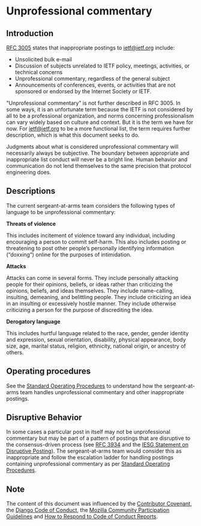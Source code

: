 # Unprofessional commentary

## Introduction

[RFC 3005] states that inappropriate postings to ietf@ietf.org include:

* Unsolicited bulk e-mail
* Discussion of subjects unrelated to IETF policy, meetings,
      activities, or technical concerns
* Unprofessional commentary, regardless of the general subject
* Announcements of conferences, events, or activities that are not
      sponsored or endorsed by the Internet Society or IETF.
      
"Unprofessional commentary" is not further described in RFC 3005. In some ways, it is an unfortunate term because the IETF is not considered by all to be a professional organization, and norms concerning professionalism can vary widely based on culture and context. But it is the term we have for now. For ietf@ietf.org to be a more functional list, the term requires further description, which is what this document seeks to do.

Judgments about what is considered unprofessional commentary will necessarily always be subjective. The boundary between appropriate and inappropriate list conduct will never be a bright line. Human behavior and communication do not lend themselves to the same precision that protocol engineering does.

## Descriptions

The current sergeant-at-arms team considers the following types of language to be unprofessional commentary:

**Threats of violence**

This includes incitement of violence toward any individual, including encouraging a person to commit self-harm. This also includes posting or threatening to post other people’s personally identifying information (“doxxing”) online for the purposes of intimidation. 

**Attacks**

Attacks can come in several forms. They include personally attacking people for their opinions, beliefs, or ideas rather than criticizing the opinions, beliefs, and ideas themselves. They include name-calling, insulting, demeaning, and belittling people. They include criticizing an idea in an insulting or excessively hostile manner. They include otherwise criticizing a person for the purpose of discrediting the idea.

**Derogatory language**

This includes hurtful language related to the race, gender, gender identity and expression, sexual orientation, disability, physical appearance, body size, age, marital status, religion, ethnicity, national origin, or ancestry of others.

## Operating procedures

See the [Standard Operating Procedures] to understand how the sergeant-at-arms team handles unprofessional commentary and other inappropriate postings.

## Disruptive Behavior

In some cases a particular post in itself may not be unprofessional commentary but may be part of a pattern of postings that are disruptive to the consensus-driven process (see [RFC 3934] and the [IESG Statement on Disruptive Posting]). The sergeant-at-arms team would consider this as inappropriate and follow the escalation ladder for handling postings containing unprofessional commentary as per [Standard Operating Procedures].

## Note

The content of this document was influenced by the [Contributor Covenant], the [Django Code of Conduct], the [Mozilla Community Participation Guidelines] and [How to Respond to Code of Conduct Reports].

[RFC 3005]: https://tools.ietf.org/html/rfc3005
[Standard Operating Procedures]: https://github.com/linuxwolf/ietf-saa/blob/master/sop.md
[Contributor Covenant]: https://www.contributor-covenant.org/
[Django Code of Conduct]: https://www.djangoproject.com/conduct/
[Mozilla Community Participation Guidelines]: https://www.mozilla.org/en-US/about/governance/policies/participation/
[How to Respond to Code of Conduct Reports]: https://frameshiftconsulting.com/code-of-conduct-book/
[IESG Statement on Disruptive Posting]: https://www.ietf.org/about/groups/iesg/statements/disruptive-posting/?topic=20&
[RFC 3934]: https://tools.ietf.org/html/rfc3934

